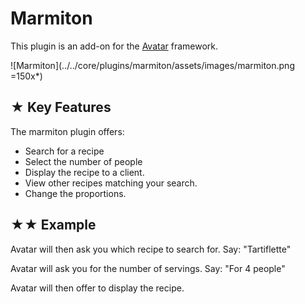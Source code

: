 # Marmiton

This plugin is an add-on for the [Avatar](https://github.com/Avatar-Home-Automation/A.V.A.T.A.R-Server) framework.

![Marmiton](../../core/plugins/marmiton/assets/images/marmiton.png =150x*)

## ★ Key Features
The marmiton plugin offers:

- Search for a recipe
- Select the number of people
- Display the recipe to a client.
- View other recipes matching your search.
- Change the proportions.

## ★★ Example
Avatar will then ask you which recipe to search for.
Say: "Tartiflette"

Avatar will ask you for the number of servings.
Say: "For 4 people"

Avatar will then offer to display the recipe.
